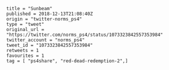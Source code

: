 ```
title = "Sunbeam"
published = 2018-12-13T21:08:40Z
origin = "twitter-norms_ps4"
type = "tweet"
original_url = "https://twitter.com/norms_ps4/status/1073323842557353984"
twitter_account = "norms_ps4"
tweet_id = "1073323842557353984"
retweets = 1
favourites = 1
tag = [ "ps4share", "red-dead-redemption-2",]
```

<p class='image'><img src='https://mnf.m17s.net/2018/12/13/DuU2WHMW0AMOzRj.jpg' alt=''></p>

